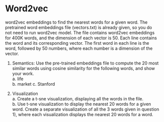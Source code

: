 # Word2vec
word2vec  embeddings  to  find  the  nearest  words  for  a  given  word.  The 
pretrained word embeddings file (vectors.txt) is already given, so you do not need to run word2vec model. 
The file contains word2vec embeddings for 400K words, and the dimension of each vector is 50. Each line 
contains  the  word and  its  corresponding  vector.  The  first  word in each line  is  the  word,  followed  by  50 
numbers, where each number is a dimension of the vector. 
1) Semantics: Use the pre-trained embeddings file to compute the 20 most similar words using cosine 
similarity for the following words, and show your work.   
a. life  
b. market 
c. Stanford 
  
2) Visualization  
a. Create a t-sne visualization, displaying all the words in the file.  
b. Use t-sne visualization to display the nearest 20 words for a given word. Create a separate 
visualization of all the 3 words given in question 1), where each visualization displays the nearest 
20 words for a word.  
